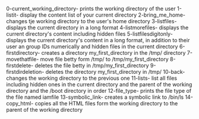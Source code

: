 0-current_working_directory- prints the working directory of the user
1-listit- display the content list of your current directory
2-bring_me_home- changes tje working directory to the user's home directory
3-listfiles- displays the current directory in a long format
4-listmorefiles- displays the current directory's content including hidden files
5-listfilesdigitonly- displays the current directory's content in a long format, in addition to their user an group IDs numerically and hidden files in the current directory
6-firstdirectory- creates a directory my_first_directory in the /tmp/ directory
7-movethatfile- move file betty form /tmp/ to /tmp/my_first_directory
8-firstdelete- deletes the file betty in /tmp/my_first_directory
9-firstdirdeletion- deletes the directory my_first_directory in /tmp/
10-back- changes the working directory to the previous one
11-lists- list all files including hidden ones in the current directory and the parent of the working directory and the /boot directory in order
12-file_type- prints the file type of the file named iamfile
13-symbolic_link- creates a symbolic link to /bin/ls
14-copy_html- copies all the HTML files form the working directory to the parent of the working directory

